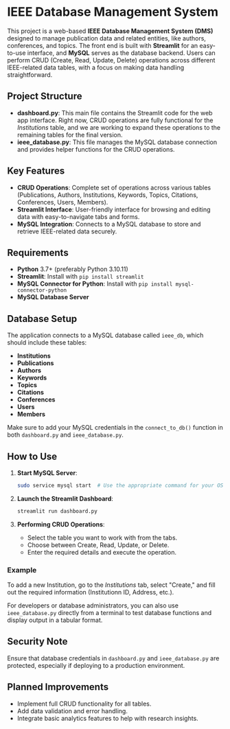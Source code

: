 # IEEE Database Management System

This project is a web-based **IEEE Database Management System (DMS)** designed to manage publication data and related entities, like authors, conferences, and topics. The front end is built with **Streamlit** for an easy-to-use interface, and **MySQL** serves as the database backend. Users can perform CRUD (Create, Read, Update, Delete) operations across different IEEE-related data tables, with a focus on making data handling straightforward.

## Project Structure

- **dashboard.py**: This main file contains the Streamlit code for the web app interface. Right now, CRUD operations are fully functional for the *Institutions* table, and we are working to expand these operations to the remaining tables for the final version.
- **ieee_database.py**: This file manages the MySQL database connection and provides helper functions for the CRUD operations.

## Key Features

- **CRUD Operations**: Complete set of operations across various tables (Publications, Authors, Institutions, Keywords, Topics, Citations, Conferences, Users, Members).
- **Streamlit Interface**: User-friendly interface for browsing and editing data with easy-to-navigate tabs and forms.
- **MySQL Integration**: Connects to a MySQL database to store and retrieve IEEE-related data securely.

## Requirements

- **Python** 3.7+ (preferably Python 3.10.11)
- **Streamlit**: Install with `pip install streamlit`
- **MySQL Connector for Python**: Install with `pip install mysql-connector-python`
- **MySQL Database Server**

## Database Setup

The application connects to a MySQL database called `ieee_db`, which should include these tables:

- **Institutions**
- **Publications**
- **Authors**
- **Keywords**
- **Topics**
- **Citations**
- **Conferences**
- **Users**
- **Members**

Make sure to add your MySQL credentials in the `connect_to_db()` function in both `dashboard.py` and `ieee_database.py`.

## How to Use

1. **Start MySQL Server**:
   ```bash
   sudo service mysql start  # Use the appropriate command for your OS
   ```

2. **Launch the Streamlit Dashboard**:
   ```bash
   streamlit run dashboard.py
   ```

3. **Performing CRUD Operations**:
   - Select the table you want to work with from the tabs.
   - Choose between Create, Read, Update, or Delete.
   - Enter the required details and execute the operation.

### Example

To add a new Institution, go to the *Institutions* tab, select "Create," and fill out the required information (Institutionn ID, Address, etc.).

For developers or database administrators, you can also use `ieee_database.py` directly from a terminal to test database functions and display output in a tabular format.

## Security Note

Ensure that database credentials in `dashboard.py` and `ieee_database.py` are protected, especially if deploying to a production environment.

## Planned Improvements

- Implement full CRUD functionality for all tables.
- Add data validation and error handling.
- Integrate basic analytics features to help with research insights.

